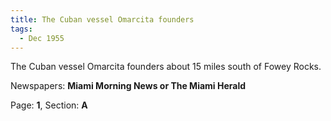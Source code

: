 ```yaml
---  
title: The Cuban vessel Omarcita founders  
tags:  
  - Dec 1955  
---  
```

  
The Cuban vessel Omarcita founders about 15 miles south of Fowey Rocks.  
  
Newspapers: **Miami Morning News or The Miami Herald**  
  
Page: **1**, Section: **A** 
